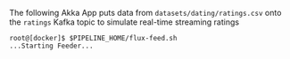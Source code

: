The following Akka App puts data from `datasets/dating/ratings.csv` onto the `ratings` Kafka topic to simulate real-time streaming ratings
```
root@[docker]$ $PIPELINE_HOME/flux-feed.sh
...Starting Feeder...
```